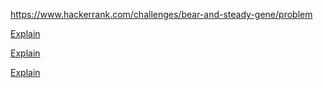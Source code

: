 https://www.hackerrank.com/challenges/bear-and-steady-gene/problem

[Explain](https://www.hackerrank.com/challenges/bear-and-steady-gene/forum/comments/511053)

[Explain](https://www.hackerrank.com/challenges/bear-and-steady-gene/forum/comments/450990)

[Explain](https://www.hackerrank.com/challenges/bear-and-steady-gene/forum/comments/201408)
